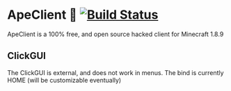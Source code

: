 # ApeClient 🦧 [![Build Status](https://travis-ci.org/obamabob/ApeClient.svg?branch=main)](https://travis-ci.org/obamabob/ApeClient)
ApeClient is a 100% free, and open source hacked client for Minecraft 1.8.9
## ClickGUI
The ClickGUI is external, and does not work in menus. The bind is currently HOME (will be customizable eventually)
